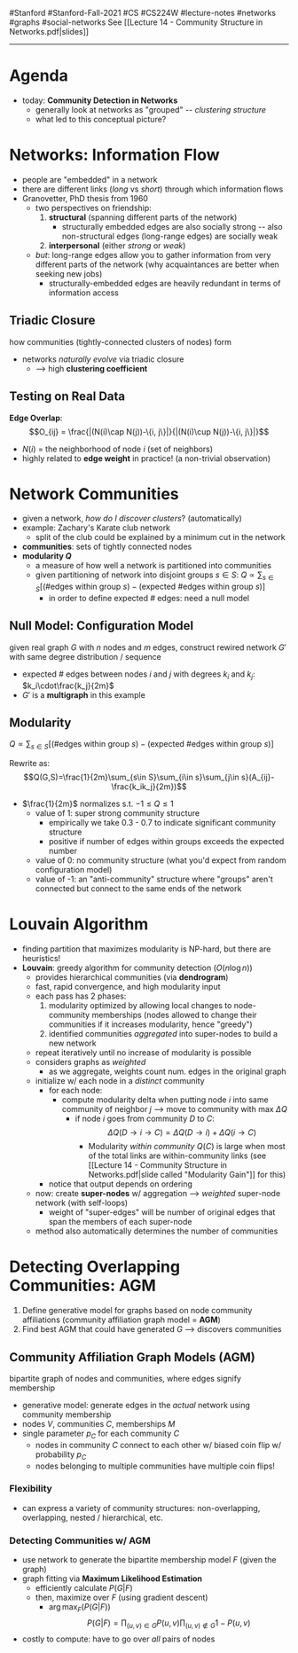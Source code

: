 #Stanford #Stanford-Fall-2021 #CS #CS224W #lecture-notes 
#networks #graphs #social-networks
See [[Lecture 14 - Community Structure in Networks.pdf|slides]]
___
# Agenda
- today: **Community Detection in Networks**
	- generally look at networks as "grouped" -- *clustering structure*
	- what led to this conceptual picture?

# Networks: Information Flow
- people are "embedded" in a network
- there are different links (*long* vs *short*) through which information flows
- Granovetter, PhD thesis from 1960
	- two perspectives on friendship:
		1. **structural** (spanning different parts of the network)
			- structurally embedded edges are also socially strong -- also non-structural edges (long-range edges) are socially weak
		2. **interpersonal** (either *strong* or *weak*)
	- *but*: long-range edges allow you to gather information from very different parts of the network (why acquaintances are better when seeking new jobs)
		- structurally-embedded edges are heavily redundant in terms of information access

## Triadic Closure
how communities (tightly-connected clusters of nodes) form
- networks *naturally evolve* via triadic closure
	- --> high **clustering coefficient**

## Testing on Real Data
**Edge Overlap**:
$$O_{ij} = \frac{|(N(i)\cap N(j))-\{i, j\}|}{|(N(i)\cup N(j))-\{i, j\}|}$$
- $N(i)$ = the neighborhood of node $i$ (set of neighbors)
- highly related to **edge weight** in practice! (a non-trivial observation)

# Network Communities
- given a network, *how do I discover clusters*? (automatically)
- example: Zachary's Karate club network
	- split of the club could be explained by a minimum cut in the network
- **communities**: sets of tightly connected nodes
- **modularity $Q$**
	- a measure of how well a network is partitioned into communities
	- given partitioning of network into disjoint groups $s\in S$: $Q\propto\sum_{s\in S}[(\text{\# edges within group } s) - (\text{expected \# edges within group } s)]$
		- in order to define expected # edges: need a null model

## Null Model: Configuration Model
given real graph $G$ with $n$ nodes and $m$ edges, construct rewired network $G'$ with same degree distribution / sequence
- expected # edges between nodes $i$ and $j$ with degrees $k_i$ and $k_j$: $k_i\cdot\frac{k_j}{2m}$
- $G'$ is a **multigraph** in this example

## Modularity
$Q\propto\sum_{s\in S}[(\text{\# edges within group } s) - (\text{expected \# edges within group } s)]$

Rewrite as:
$$Q(G,S)=\frac{1}{2m}\sum_{s\in S}\sum_{i\in s}\sum_{j\in s}(A_{ij}-\frac{k_ik_j}{2m})$$
- $\frac{1}{2m}$ normalizes s.t. $-1\leq Q\leq 1$
	- value of 1: super strong community structure
		- empirically we take 0.3 - 0.7 to indicate significant community structure
		- positive if number of edges within groups exceeds the expected number
	- value of 0: no community structure (what you'd expect from random configuration model)
	- value of -1: an "anti-community" structure where "groups" aren't connected but connect to the same ends of the network

# Louvain Algorithm
- finding partition that maximizes modularity is NP-hard, but there are heuristics!
- **Louvain**: greedy algorithm for community detection ($O(n\log n)$)
	- provides hierarchical communities (via **dendrogram**)
	- fast, rapid convergence, and high modularity input
	- each pass has 2 phases:
		1. modularity optimized by allowing local changes to node-community memberships (nodes allowed to change their communities if it increases modularity, hence "greedy")
		2. identified communities *aggregated* into super-nodes to build a new network
	- repeat iteratively until no increase of modularity is possible
	- considers graphs as *weighted*
		- as we aggregate, weights count num. edges in the original graph
	- initialize w/ each node in a *distinct* community
		- for each node:
			- compute modularity delta when putting node $i$ into same community of neighbor $j$ --> move to community with max $\Delta Q$
				- if node $i$ goes from community $D$ to $C$:
$$\Delta Q(D\rightarrow i\rightarrow C)=\Delta Q(D\rightarrow i)+\Delta Q(i\rightarrow C)$$
					- Modularity *within community* $Q(C)$ is large when most of the total links are within-community links (see [[Lecture 14 - Community Structure in Networks.pdf|slide called "Modularity Gain"]] for this)
		- notice that output depends on ordering
	- now: create **super-nodes** w/ aggregation --> *weighted* super-node network (with self-loops)
		- weight of "super-edges" will be number of original edges that span the members of each super-node
	- method also automatically determines the number of communities

# Detecting Overlapping Communities: AGM
1. Define generative model for graphs based on node community affiliations (community affiliation graph model = **AGM**)
2. Find best AGM that could have generated $G$ --> discovers communities

## Community Affiliation Graph Models (AGM)
bipartite graph of nodes and communities, where edges signify membership
- generative model: generate edges in the *actual* network using community membership
- nodes $V$, communities $C$, memberships $M$
- single parameter $p_C$ for each community $C$
	- nodes in community $C$ connect to each other w/ biased coin flip w/ probability $p_C$
	- nodes belonging to multiple communities have multiple coin flips!

### Flexibility
- can express a variety of community structures: non-overlapping, overlapping, nested / hierarchical, etc.

### Detecting Communities w/ AGM
- use network to generate the bipartite membership model $F$ (given the graph)
- graph fitting via **Maximum Likelihood Estimation**
	- efficiently calculate $P(G|F)$
	- then, maximize over $F$ (using gradient descent)
		- $\arg\max_F(P(G|F))$
$$P(G|F) = \prod_{(u,v)\in G}P(u,v)\prod_{(u,v)\not\in G}1-P(u,v)$$
- costly to compute: have to go over *all* pairs of nodes
